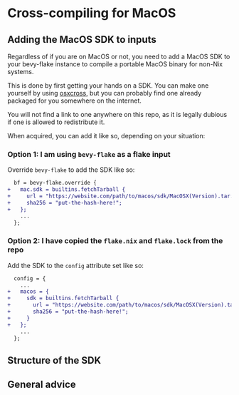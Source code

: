 # Cross-compiling for MacOS

## Adding the MacOS SDK to inputs

Regardless of if you are on MacOS or not, you need to add a MacOS SDK to your
bevy-flake instance to compile a portable MacOS binary for non-Nix systems.

This is done by first getting your hands on a SDK. You can make one yourself by
using [osxcross][osxcross], but you can probably find one already packaged for
you somewhere on the internet.

You will not find a link to one anywhere on this repo, as it is legally dubious
if one is allowed to redistribute it.

[osxcross]: https://github.com/tpoechtrager/osxcross

When acquired, you can add it like so, depending on your situation:

### Option 1: I am using `bevy-flake` as a flake input

Override `bevy-flake` to add the SDK like so:

```diff
  bf = bevy-flake.override {
+   mac.sdk = builtins.fetchTarball {
+     url = "https://website.com/path/to/macos/sdk/MacOSX(Version).tar.xz";
+     sha256 = "put-the-hash-here!";
+   };
    ...
  };
```

### Option 2: I have copied the `flake.nix` and `flake.lock` from the repo

Add the SDK to the `config` attribute set like so:

```diff
  config = {
    ...
+   macos = {
+     sdk = builtins.fetchTarball {
+       url = "https://website.com/path/to/macos/sdk/MacOSX(Version).tar.xz";
+       sha256 = "put-the-hash-here!";
+     }
+   };
    ...
  };
```

## Structure of the SDK

## General advice

